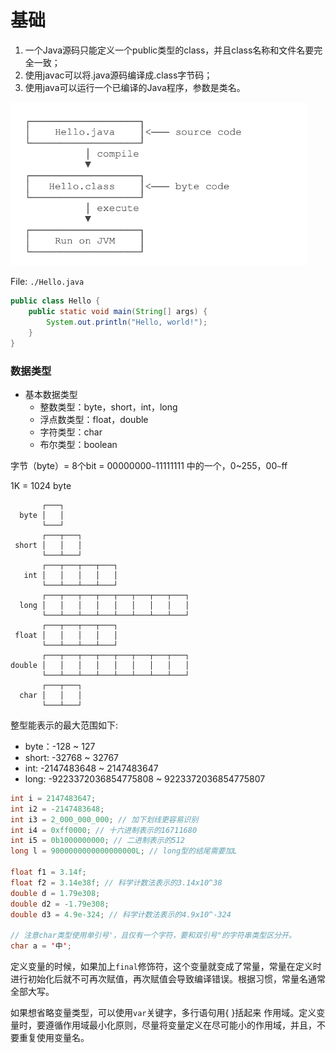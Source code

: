 # 基础
1. 一个Java源码只能定义一个public类型的class，并且class名称和文件名要完全一致；
2. 使用javac可以将.java源码编译成.class字节码；
3. 使用java可以运行一个已编译的Java程序，参数是类名。

<img src="./img/20190916-0.png" alt="java 程序运行过程" style="zoom: 67%;" />

File: `./Hello.java`

```java
public class Hello {
    public static void main(String[] args) {
        System.out.println("Hello, world!");
    }
}
```

### 数据类型

- 基本数据类型
  - 整数类型：byte，short，int，long
  - 浮点数类型：float，double
  - 字符类型：char
  - 布尔类型：boolean

字节（byte）= 8个bit = 00000000`~`11111111 中的一个，0~255，00`~`ff

1K = 1024 byte

```ascii
       ┌───┐
  byte │   │
       └───┘
       ┌───┬───┐
 short │   │   │
       └───┴───┘
       ┌───┬───┬───┬───┐
   int │   │   │   │   │
       └───┴───┴───┴───┘
       ┌───┬───┬───┬───┬───┬───┬───┬───┐
  long │   │   │   │   │   │   │   │   │
       └───┴───┴───┴───┴───┴───┴───┴───┘
       ┌───┬───┬───┬───┐
 float │   │   │   │   │
       └───┴───┴───┴───┘
       ┌───┬───┬───┬───┬───┬───┬───┬───┐
double │   │   │   │   │   │   │   │   │
       └───┴───┴───┴───┴───┴───┴───┴───┘
       ┌───┬───┐
  char │   │   │
       └───┴───┘
```

整型能表示的最大范围如下:

- byte：-128 ~ 127
- short: -32768 ~ 32767
- int: -2147483648 ~ 2147483647
- long: -9223372036854775808 ~ 9223372036854775807

```java
int i = 2147483647;
int i2 = -2147483648;
int i3 = 2_000_000_000; // 加下划线更容易识别
int i4 = 0xff0000; // 十六进制表示的16711680
int i5 = 0b1000000000; // 二进制表示的512
long l = 9000000000000000000L; // long型的结尾需要加L

float f1 = 3.14f;
float f2 = 3.14e38f; // 科学计数法表示的3.14x10^38
double d = 1.79e308;
double d2 = -1.79e308;
double d3 = 4.9e-324; // 科学计数法表示的4.9x10^-324

// 注意char类型使用单引号'，且仅有一个字符，要和双引号"的字符串类型区分开。
char a = '中';
```



定义变量的时候，如果加上`final`修饰符，这个变量就变成了常量，常量在定义时进行初始化后就不可再次赋值，再次赋值会导致编译错误。根据习惯，常量名通常全部大写。



如果想省略变量类型，可以使用`var`关键字，多行语句用{ }括起来 作用域。定义变量时，要遵循作用域最小化原则，尽量将变量定义在尽可能小的作用域，并且，不要重复使用变量名。

